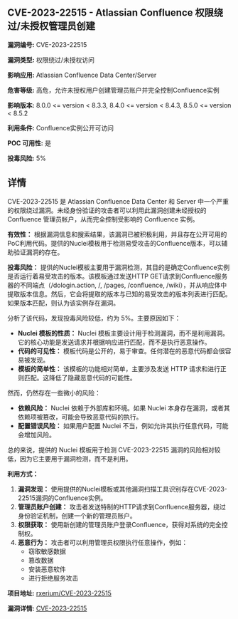 ## CVE-2023-22515 - Atlassian Confluence 权限绕过/未授权管理员创建

**漏洞编号:** CVE-2023-22515

**漏洞类型:** 权限绕过/未授权访问

**影响应用:** Atlassian Confluence Data Center/Server

**危害等级:** 高危，允许未授权用户创建管理员账户并完全控制Confluence实例

**影响版本:** 8.0.0 <= version < 8.3.3, 8.4.0 <= version < 8.4.3, 8.5.0 <= version < 8.5.2

**利用条件:** Confluence实例公开可访问

**POC 可用性:** 是

**投毒风险:** 5%

## 详情

CVE-2023-22515 是 Atlassian Confluence Data Center 和 Server 中一个严重的权限绕过漏洞。未经身份验证的攻击者可以利用此漏洞创建未经授权的 Confluence 管理员帐户，从而完全控制受影响的 Confluence 实例。

**有效性：**
根据漏洞信息和搜索结果，该漏洞已被积极利用，并且存在公开可用的PoC利用代码。提供的Nuclei模板用于检测易受攻击的Confluence版本，可以辅助验证漏洞的存在。

**投毒风险：**
提供的Nuclei模板主要用于漏洞检测，其目的是确定Confluence实例是否运行着易受攻击的版本。该模板通过发送HTTP GET请求到Confluence服务器的不同端点（/dologin.action, /, /pages, /confluence, /wiki），并从响应体中提取版本信息。然后，它会将提取的版本与已知的易受攻击的版本列表进行匹配。如果版本匹配，则认为该实例存在漏洞。

分析了该代码，发现投毒风险较低，约为 5%。主要原因如下：
*   **Nuclei 模板的性质：** Nuclei 模板主要设计用于检测漏洞，而不是利用漏洞。它的核心功能是发送请求并根据响应进行匹配，而不是执行恶意操作。
*   **代码的可见性：** 模板代码是公开的，易于审查。任何潜在的恶意代码都会很容易被发现。
*   **模板的简单性：** 该模板的功能相对简单，主要涉及发送 HTTP 请求和进行正则匹配。这降低了隐藏恶意代码的可能性。

然而，仍然存在一些微小的风险：
*   **依赖风险：** Nuclei 依赖于外部库和环境。如果 Nuclei 本身存在漏洞，或者其依赖项被篡改，可能会导致恶意代码的执行。
*   **配置错误风险：** 如果用户配置 Nuclei 不当，例如允许其执行任意代码，可能会增加风险。

总的来说，提供的 Nuclei 模板用于检测 CVE-2023-22515 漏洞的风险相对较低，因为它主要用于漏洞检测，而不是利用。

**利用方式：**
1.  **漏洞发现：** 使用提供的Nuclei模板或其他漏洞扫描工具识别存在CVE-2023-22515漏洞的Confluence实例。
2.  **管理员账户创建：** 攻击者发送特制的HTTP请求到Confluence服务器，绕过身份验证机制，创建一个新的管理员账户。
3.  **权限获取：** 使用新创建的管理员账户登录Confluence，获得对系统的完全控制权。
4.  **恶意行为：** 攻击者可以利用管理员权限执行任意操作，例如：
    *   窃取敏感数据
    *   篡改数据
    *   安装恶意软件
    *   进行拒绝服务攻击

**项目地址:** [rxerium/CVE-2023-22515](https://github.com/rxerium/CVE-2023-22515)

**漏洞详情:** [CVE-2023-22515](https://nvd.nist.gov/vuln/detail/CVE-2023-22515)